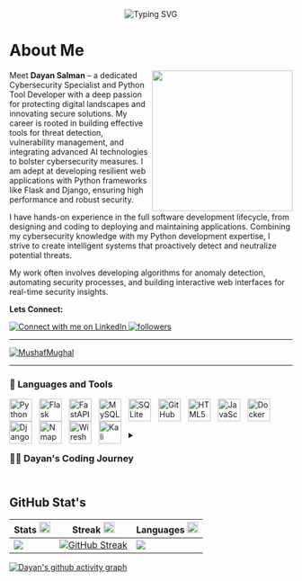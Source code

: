 <div style="text-align:center;">
    <img src="https://readme-typing-svg.demolab.com?font=Fira+Code&weight=600&pause=1000&center=true&vCenter=true&random=false&width=800&lines=Cyber+Analyst+%7C+Python+%7C+AI+%7C+Information+Security" alt="Typing SVG" />
</div>


# About Me
<img align='right' src='https://camo.githubusercontent.com/2366b34bb903c09617990fb5fff4622f3e941349e846ddb7e73df872a9d21233/68747470733a2f2f63646e2e6472696262626c652e636f6d2f75736572732f3733303730332f73637265656e73686f74732f363538313234332f6176656e746f2e676966' widht=100 height=250 >

Meet **Dayan Salman** – a dedicated Cybersecurity Specialist and Python Tool Developer with a deep passion for protecting digital landscapes and innovating secure solutions. My career is rooted in building effective tools for threat detection, vulnerability management, and integrating advanced AI technologies to bolster cybersecurity measures. I am adept at developing resilient web applications with Python frameworks like Flask and Django, ensuring high performance and robust security.

I have hands-on experience in the full software development lifecycle, from designing and coding to deploying and maintaining applications. Combining my cybersecurity knowledge with my Python development expertise, I strive to create intelligent systems that proactively detect and neutralize potential threats.

My work often involves developing algorithms for anomaly detection, automating security processes, and building interactive web interfaces for real-time security insights.

**Lets Connect:**

<p align="left">
    <a href="https://www.linkedin.com/in/dayansalman/">
        <img alt="Connect with me on LinkedIn" title="Connect with me on LinkedIn" src="https://img.shields.io/badge/LinkedIn-blue"/>
    </a>
    <a href="https://github.com/MushafMughal?tab=followers">
        <img alt="followers" title="Follow me on Github" src="https://img.shields.io/badge/Follow_Me-+-blue"/>
    </a>
</p>

---
<p align="left"> <a href="https://github.com/ryo-ma/github-profile-trophy"><img src="https://github-profile-trophy.vercel.app/?username=MushafMughal" alt="MushafMughal" /></a> </p>

---

### 🧰 Languages and Tools

<img align="left" alt="Python" width="40px" style="padding-right:10px;" src="https://cdn.jsdelivr.net/gh/devicons/devicon@latest/icons/python/python-original.svg" />
<img align="left" alt="Flask" width="40px" style="padding-right:10px;" src="https://cdn.jsdelivr.net/gh/devicons/devicon@latest/icons/flask/flask-original-wordmark.svg" />
<img align="left" alt="FastAPI" width="40px" style="padding-right:10px;" src="https://cdn.jsdelivr.net/gh/devicons/devicon@latest/icons/fastapi/fastapi-original-wordmark.svg" />
<img align="left" alt="MySQL" width="40px" style="padding-right:10px;" src="https://cdn.jsdelivr.net/gh/devicons/devicon@latest/icons/mysql/mysql-original-wordmark.svg" />
<img align="left" alt="SQLite" width="40px" style="padding-right:10px;" src="https://cdn.jsdelivr.net/gh/devicons/devicon@latest/icons/sqlite/sqlite-original.svg" />
<img align="left" alt="GitHub" width="40px" style="padding-right:10px;" src="https://cdn.jsdelivr.net/gh/devicons/devicon@latest/icons/github/github-original.svg" />
<img align="left" alt="HTML5" width="40px" style="padding-right:10px;" src="https://cdn.jsdelivr.net/gh/devicons/devicon@latest/icons/html5/html5-original.svg" />
<img align="left" alt="JavaScript" width="40px" style="padding-right:10px;" src="https://cdn.jsdelivr.net/gh/devicons/devicon@latest/icons/javascript/javascript-plain.svg" />
<img align="left" alt="Docker" width="40px" style="padding-right:10px;" src="https://cdn.jsdelivr.net/gh/devicons/devicon@latest/icons/docker/docker-original-wordmark.svg" />
<img align="left" alt="Django" width="40px" style="padding-right:10px;" src="https://upload.wikimedia.org/wikipedia/commons/7/75/Django_logo.svg" />
<img align="left" alt="Nmap" width="40px" style="padding-right:10px;" src="https://upload.wikimedia.org/wikipedia/commons/5/5d/Nmap_logo.svg" />
<img align="left" alt="Wireshark" width="40px" style="padding-right:10px;" src="https://upload.wikimedia.org/wikipedia/commons/3/3b/Wireshark_logo_2020.svg" />
<img align="left" alt="Kali Linux" width="40px" style="padding-right:10px;" src="https://upload.wikimedia.org/wikipedia/commons/9/91/Kali_logo_2020.svg" />



<br />

# 

<details>
 <summary><h3>👨‍💻 Dayan's Coding Journey</h3></summary>

I started my coding journey as a curious computer science student, eager to explore the vast world of programming. Early on, I faced the challenge of deciding which domain to specialize in. With a strong desire to learn everything, I ventured into various fields, including Cyber Security, Python tool development, BackEnd Development, and FullStack Development.

Despite being overwhelmed by the options, I soon found myself gravitating toward Cybersecurity. I combined my skills in Python development to create tools for threat detection and vulnerability management while building secure, high-performance web applications with frameworks like Flask and Django.

Today, my work focuses on developing intelligent systems for proactive threat detection and automating security processes. I am proud to consider myself a dedicated **Cybersecurity Specialist**, continuously innovating solutions that protect and secure the digital landscape.



</details>

 # 

## GitHub Stat's

  |Stats <img src='.github/workflows/cartoon1.gif' height=20/>|Streak <img src='.github/workflows/cartoon1.gif' height=20/>|Languages <img src='.github/workflows/cartoon1.gif' height=20/>
  |---|---|---|
  |[![](http://github-profile-summary-cards.vercel.app/api/cards/stats?username=MushafMughal&theme=gruvbox)](https://github.com/MushafMughal/)|[![GitHub Streak](https://streak-stats.demolab.com?user=MushafMughal&theme=gruvbox&hide_border=true&border_radius=32&date_format=j%20M%5B%20Y%5D&ring=888888)](https://github.com/MushafMughal/)|[![](http://github-profile-summary-cards.vercel.app/api/cards/repos-per-language?username=MushafMughal&theme=gruvbox)](https://github.com/MushafMughal/)|


[![Dayan's github activity graph](https://github-readme-activity-graph.vercel.app/graph?username=DayanSalman&bg_color=282624&color=d68a1f&line=a8a8a8&point=b05907&area=true&hide_border=true)](https://github.com/MushafMughal/Programming-Gifs)
<div align='center'>
